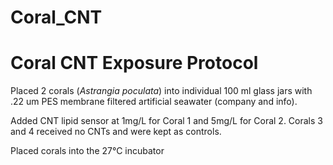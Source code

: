 # Coral_CNT

# Coral CNT Exposure Protocol

Placed 2 corals (*Astrangia poculata*) into individual 100 ml glass jars with .22 um PES membrane filtered artificial seawater (company and info).

Added CNT lipid sensor at 1mg/L for Coral 1 and 5mg/L for Coral 2. Corals 3 and 4 received no CNTs and were kept as controls.

Placed corals into the 27°C incubator
